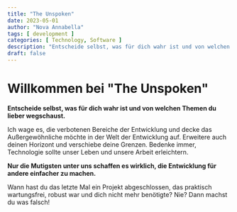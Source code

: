 ```yaml
---
title: "The Unspoken"
date: 2023-05-01
author: "Nova Annabella"
tags: [ development ]
categories: [ Technology, Software ]
description: "Entscheide selbst, was für dich wahr ist und von welchen Themen du lieber wegschaust "
draft: false
---
```


# Willkommen bei "The Unspoken"

**Entscheide selbst, was für dich wahr ist und von welchen Themen du lieber wegschaust.**

Ich wage es, die verbotenen Bereiche der Entwicklung und decke das Außergewöhnliche möchte in der Welt der Entwicklung
auf.
Erweitere auch deinen Horizont und verschiebe deine Grenzen.
Bedenke immer, Technologie sollte unser Leben und unsere Arbeit erleichtern.

**Nur die Mutigsten unter uns schaffen es wirklich, die Entwicklung für andere einfacher zu machen.**

Wann hast du das letzte Mal ein Projekt abgeschlossen, das praktisch wartungsfrei, robust war und dich nicht mehr
benötigte? Nie? Dann machst du was falsch!
